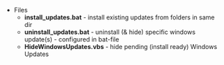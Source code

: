 * Files
   - __install_updates.bat__ -  install existing updates from folders in same dir
   - __uninstall_updates.bat__ - uninstall (& hide) specific windows update(s) - configured in bat-file
   - __HideWindowsUpdates.vbs__ - hide pending (install ready) Windows Updates
